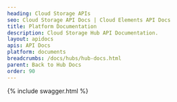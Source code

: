 ```yaml
---
heading: Cloud Storage APIs
seo: Cloud Storage API Docs | Cloud Elements API Docs
title: Platform Documentation
description: Cloud Storage Hub API Documentation.
layout: apidocs
apis: API Docs
platform: documents
breadcrumbs: /docs/hubs/hub-docs.html
parent: Back to Hub Docs
order: 90
---
```


{% include swagger.html %}
